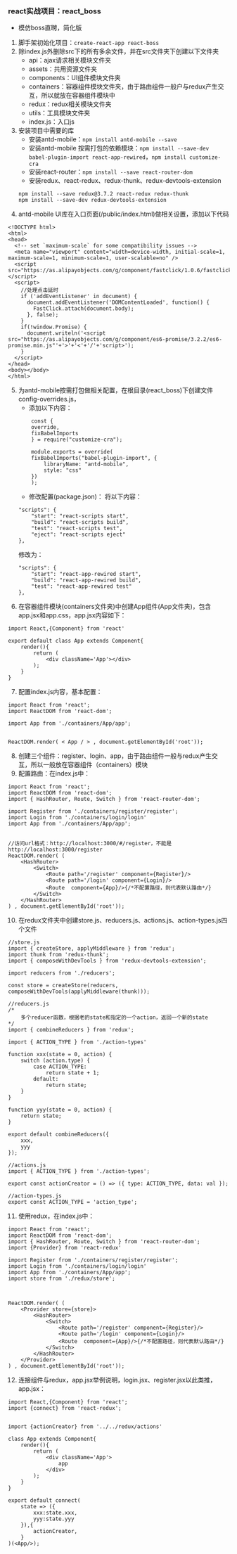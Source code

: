 ### react实战项目：react_boss
* 模仿boss直聘，简化版
1. 脚手架初始化项目：`create-react-app react-boss`
2. 除index.js外删除src下的所有多余文件，并在src文件夹下创建以下文件夹
    * api：ajax请求相关模块文件夹
    * assets：共用资源文件夹
    * components：UI组件模块文件夹
    * containers：容器组件模块文件夹，由于路由组件一般户与redux产生交互，所以就放在容器组件模块中
    * redux：redux相关模块文件夹
    * utils：工具模块文件夹
    * index.js：入口js
3. 安装项目中需要的库
    * 安装antd-mobile：`npm install antd-mobile --save`
    * 安装antd-mobile 按需打包的依赖模块：`npm install --save-dev babel-plugin-import react-app-rewired`，`npm install customize-cra`
    * 安装react-router：`npm install --save react-router-dom`
    * 安装redux、react-redux、redux-thunk、redux-devtools-extension
    ```
    npm install --save redux@3.7.2 react-redux redux-thunk
    npm install --save-dev redux-devtools-extension
    ```
4. antd-mobile UI库在入口页面(/public/index.html)做相关设置，添加以下代码
```
<!DOCTYPE html>
<html>
<head>
  <!-- set `maximum-scale` for some compatibility issues -->
  <meta name="viewport" content="width=device-width, initial-scale=1, maximum-scale=1, minimum-scale=1, user-scalable=no" />
  <script src="https://as.alipayobjects.com/g/component/fastclick/1.0.6/fastclick.js"></script>
  <script>
    //处理点击延时
    if ('addEventListener' in document) {
      document.addEventListener('DOMContentLoaded', function() {
        FastClick.attach(document.body);
      }, false);
    }
    if(!window.Promise) {
      document.writeln('<script src="https://as.alipayobjects.com/g/component/es6-promise/3.2.2/es6-promise.min.js"'+'>'+'<'+'/'+'script>');
    }
  </script>
</head>
<body></body>
</html>
```
5. 为antd-mobile按需打包做相关配置，在根目录(react_boss)下创建文件config-overrides.js，
    * 添加以下内容：
    ```
        const {
        override,
        fixBabelImports
        } = require("customize-cra");

        module.exports = override(
        fixBabelImports("babel-plugin-import", {
            libraryName: "antd-mobile",
            style: "css"
        })
        );
    ```
    * 修改配置(package.json)：
    将以下内容：
    ```
    "scripts": {
        "start": "react-scripts start",
        "build": "react-scripts build",
        "test": "react-scripts test",
        "eject": "react-scripts eject"
    },
    ```
    修改为：
    ```
    "scripts": {
        "start": "react-app-rewired start",
        "build": "react-app-rewired build",
        "test": "react-app-rewired test"
    },
    ```
6. 在容器组件模块(containers文件夹)中创建App组件(App文件夹)，包含app.jsx和app.css，app.jsx内容如下：
```
import React,{Component} from 'react'

export default class App extends Component{
    render(){
        return (
            <div className='App'></div>
        );
    }
}
```
7. 配置index.js内容，基本配置：
```
import React from 'react';
import ReactDOM from 'react-dom';

import App from './containers/App/app';


ReactDOM.render( < App / > , document.getElementById('root'));
```
8. 创建三个组件：register、login、app，由于路由组件一般与redux产生交互，所以一般放在容器组件（containers）模块
9. 配置路由：在index.js中：
```
import React from 'react';
import ReactDOM from 'react-dom';
import { HashRouter, Route, Switch } from 'react-router-dom';

import Register from './containers/register/register';
import Login from './containers/login/login'
import App from './containers/App/app';


//访问url格式：http://localhost:3000/#/register，不能是http://localhost:3000/register
ReactDOM.render( (
    <HashRouter>
        <Switch>
            <Route path='/register' component={Register}/>
            <Route path='/login' component={Login}/>
            <Route  component={App}/>{/*不配置路径，则代表默认路由*/}
        </Switch>
    </HashRouter>
) , document.getElementById('root'));
```
10. 在redux文件夹中创建store.js、reducers.js、actions.js、action-types.js四个文件
```
//store.js
import { createStore, applyMiddleware } from 'redux';
import thunk from 'redux-thunk';
import { composeWithDevTools } from 'redux-devtools-extension';

import reducers from './reducers';

const store = createStore(reducers, composeWithDevTools(applyMiddleware(thunk)));

//reducers.js
/*
    多个reducer函数，根据老的state和指定的一个action，返回一个新的state
*/
import { combineReducers } from 'redux';

import { ACTION_TYPE } from './action-types'

function xxx(state = 0, action) {
    switch (action.type) {
        case ACTION_TYPE:
            return state + 1;
        default:
            return state;
    }
}

function yyy(state = 0, action) {
    return state;
}

export default combineReducers({
    xxx,
    yyy
});

//actions.js
import { ACTION_TYPE } from './action-types';

export const actionCreator = () => ({ type: ACTION_TYPE, data: val });

//action-types.js
export const ACTION_TYPE = 'action_type';
```
11. 使用redux，在index.js中：
```
import React from 'react';
import ReactDOM from 'react-dom';
import { HashRouter, Route, Switch } from 'react-router-dom';
import {Provider} from 'react-redux'

import Register from './containers/register/register';
import Login from './containers/login/login'
import App from './containers/App/app';
import store from './redux/store';



ReactDOM.render( (
    <Provider store={store}>
        <HashRouter>
            <Switch>
                <Route path='/register' component={Register}/>
                <Route path='/login' component={Login}/>
                <Route  component={App}/>{/*不配置路径，则代表默认路由*/}
            </Switch>
        </HashRouter>
    </Provider>
) , document.getElementById('root'));
```
12. 连接组件与redux，app.jsx举例说明，login.jsx、register.jsx以此类推，app.jsx：
```
import React,{Component} from 'react';
import {connect} from 'react-redux';


import {actionCreator} from '../../redux/actions'

class App extends Component{
    render(){
        return (
            <div className='App'>
                app
            </div>
        );
    }
}

export default connect(
    state => ({
        xxx:state.xxx,
        yyy:state.yyy
    }),{
        actionCreator,
    }
)(<App/>);
```